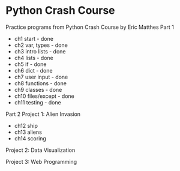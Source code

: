 # Python Crash Course
Practice programs from Python Crash Course by Eric Matthes
Part 1
- ch1 start - done
- ch2 var, types - done
- ch3 intro lists - done
- ch4 lists - done
- ch5 if - done
- ch6 dict - done
- ch7 user input - done
- ch8 functions - done
- ch9 classes - done
- ch10 files/except - done
- ch11 testing - done

Part 2
Project 1: Alien Invasion
- ch12 ship 
- ch13 aliens 
- ch14 scoring

Project 2: Data Visualization


Project 3: Web Programming

